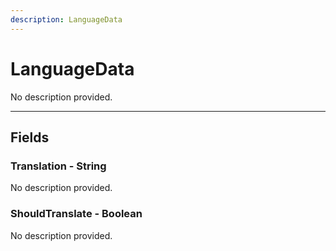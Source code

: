 ```yaml
---
description: LanguageData
---
```


# LanguageData

No description provided.

***

## Fields

### Translation - String

No description provided.

### ShouldTranslate - Boolean

No description provided.
